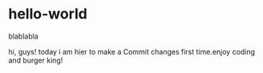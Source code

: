# hello-world
blablabla

hi, guys!
today i am hier to make a Commit changes first time.enjoy coding and burger king!

